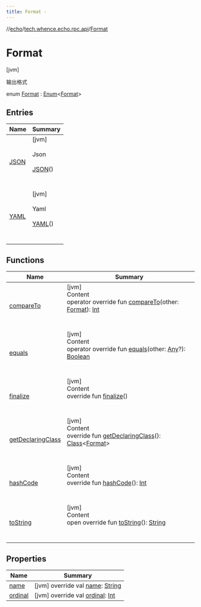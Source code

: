 ```yaml
---
title: Format -
---
```

//[echo](../../index.md)/[tech.whence.echo.rpc.api](../index.md)/[Format](index.md)



# Format  
 [jvm] 

输出格式

enum [Format](index.md) : [Enum](https://kotlinlang.org/api/latest/jvm/stdlib/kotlin/-enum/index.html)<[Format](index.md)>    


## Entries  
  
|  Name|  Summary| 
|---|---|
| [JSON](-j-s-o-n/index.md)|  [jvm] <br><br>Json<br><br>[JSON](-j-s-o-n/index.md)()  <br>  <br>   <br>
| [YAML](-y-a-m-l/index.md)|  [jvm] <br><br>Yaml<br><br>[YAML](-y-a-m-l/index.md)()  <br>  <br>   <br>


## Functions  
  
|  Name|  Summary| 
|---|---|
| [compareTo](-y-a-m-l/index.md#kotlin/Enum/compareTo/#tech.whence.echo.rpc.api.Format/PointingToDeclaration/)| [jvm]  <br>Content  <br>operator override fun [compareTo](-y-a-m-l/index.md#kotlin/Enum/compareTo/#tech.whence.echo.rpc.api.Format/PointingToDeclaration/)(other: [Format](index.md)): [Int](https://kotlinlang.org/api/latest/jvm/stdlib/kotlin/-int/index.html)  <br><br><br>
| [equals](../../tech.whence.echo.webclient.response/-response-mocker/-purpose/-p-a-r-s-e-d/index.md#kotlin/Enum/equals/#kotlin.Any?/PointingToDeclaration/)| [jvm]  <br>Content  <br>operator override fun [equals](../../tech.whence.echo.webclient.response/-response-mocker/-purpose/-p-a-r-s-e-d/index.md#kotlin/Enum/equals/#kotlin.Any?/PointingToDeclaration/)(other: [Any](https://kotlinlang.org/api/latest/jvm/stdlib/kotlin/-any/index.html)?): [Boolean](https://kotlinlang.org/api/latest/jvm/stdlib/kotlin/-boolean/index.html)  <br><br><br>
| [finalize](../../tech.whence.echo.webclient.response/-response-mocker/-purpose/-p-a-r-s-e-d/index.md#kotlin/Enum/finalize/#/PointingToDeclaration/)| [jvm]  <br>Content  <br>override fun [finalize](../../tech.whence.echo.webclient.response/-response-mocker/-purpose/-p-a-r-s-e-d/index.md#kotlin/Enum/finalize/#/PointingToDeclaration/)()  <br><br><br>
| [getDeclaringClass](../../tech.whence.echo.webclient.response/-response-mocker/-purpose/-p-a-r-s-e-d/index.md#kotlin/Enum/getDeclaringClass/#/PointingToDeclaration/)| [jvm]  <br>Content  <br>override fun [getDeclaringClass](../../tech.whence.echo.webclient.response/-response-mocker/-purpose/-p-a-r-s-e-d/index.md#kotlin/Enum/getDeclaringClass/#/PointingToDeclaration/)(): [Class](https://docs.oracle.com/javase/8/docs/api/java/lang/Class.html)<[Format](index.md)>  <br><br><br>
| [hashCode](../../tech.whence.echo.webclient.response/-response-mocker/-purpose/-p-a-r-s-e-d/index.md#kotlin/Enum/hashCode/#/PointingToDeclaration/)| [jvm]  <br>Content  <br>override fun [hashCode](../../tech.whence.echo.webclient.response/-response-mocker/-purpose/-p-a-r-s-e-d/index.md#kotlin/Enum/hashCode/#/PointingToDeclaration/)(): [Int](https://kotlinlang.org/api/latest/jvm/stdlib/kotlin/-int/index.html)  <br><br><br>
| [toString](../../tech.whence.echo.webclient.response/-response-mocker/-purpose/-p-a-r-s-e-d/index.md#kotlin/Enum/toString/#/PointingToDeclaration/)| [jvm]  <br>Content  <br>open override fun [toString](../../tech.whence.echo.webclient.response/-response-mocker/-purpose/-p-a-r-s-e-d/index.md#kotlin/Enum/toString/#/PointingToDeclaration/)(): [String](https://kotlinlang.org/api/latest/jvm/stdlib/kotlin/-string/index.html)  <br><br><br>


## Properties  
  
|  Name|  Summary| 
|---|---|
| [name](index.md#tech.whence.echo.rpc.api/Format/name/#/PointingToDeclaration/)|  [jvm] override val [name](index.md#tech.whence.echo.rpc.api/Format/name/#/PointingToDeclaration/): [String](https://kotlinlang.org/api/latest/jvm/stdlib/kotlin/-string/index.html)   <br>
| [ordinal](index.md#tech.whence.echo.rpc.api/Format/ordinal/#/PointingToDeclaration/)|  [jvm] override val [ordinal](index.md#tech.whence.echo.rpc.api/Format/ordinal/#/PointingToDeclaration/): [Int](https://kotlinlang.org/api/latest/jvm/stdlib/kotlin/-int/index.html)   <br>

